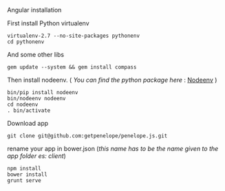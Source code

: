 Angular installation

First install Python virtualenv

    virtualenv-2.7 --no-site-packages pythonenv
    cd pythonenv

And some other libs

    gem update --system && gem install compass

Then install nodeenv. ( _You can find the python package here_ : [Nodeenv](https://pypi.python.org/pypi/nodeenv) )

    bin/pip install nodeenv
    bin/nodeenv nodeenv
    cd nodeenv
    . bin/activate

Download app

    git clone git@github.com:getpenelope/penelope.js.git
    
rename your app in bower.json (_this name has to be the name given to the app folder es: client_)

    npm install
    bower install
    grunt serve
